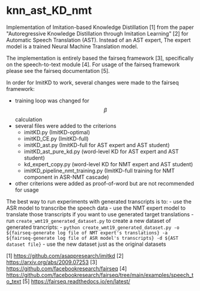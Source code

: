 # knn_ast_KD_nmt

Implementation of Imitation-based Knowledge Distillation [1] from the paper "Autoregressive Knowledge Distillation through Imitation Learning" [2] for Automatic Speech Translation (AST).
Instead of an AST expert, The expert model is a trained Neural Machine Translation model.

The implementation is entirely based the fairseq framework [3], specifically on the speech-to-text module [4].
For usage of the fairseq framework please see the fairseq documentation [5].


In order for ImitKD to work, several changes were made to the fairseq framework:
* training loop was changed for $$\beta$$ calculation
* several files were added to the criterions
    * imitKD.py (ImitKD-optimal)
    * imitKD_CE.py (ImitKD-full)
    * imitKD_ast.py (ImitKD-full for AST expert and AST student)
    * imitKD_ast_pure_kd.py (word-level KD for AST expert and AST student)
    * kd_expert_copy.py (word-level KD for NMT expert and AST student)
    * imitKD_pipeline_nmt_training.py (ImitKD-full training for NMT component in ASR-NMT cascade)
* other criterions were added as proof-of-word but are not recommended for usage


The best way to run experiments with generated transcripts is to:
    - use the ASR model to transcribe the speech data
    - use the NMT expert model to translate those transcripts if you want to use generated target translations
    - run `create_wmt19_generated_dataset.py` to create a new dataset of generated trancripts:
        - `python create_wmt19_generated_dataset.py -o ${fairseq-generate log file of NMT expert's translations} -a ${fairseq-generate log file of ASR model's transcripts} -d ${AST dataset file}`
    - use the new dataset just as the original datasets 







[1] https://github.com/asappresearch/imitkd
[2] https://arxiv.org/abs/2009.07253
[3] https://github.com/facebookresearch/fairseq
[4] https://github.com/facebookresearch/fairseq/tree/main/examples/speech_to_text
[5] https://fairseq.readthedocs.io/en/latest/
